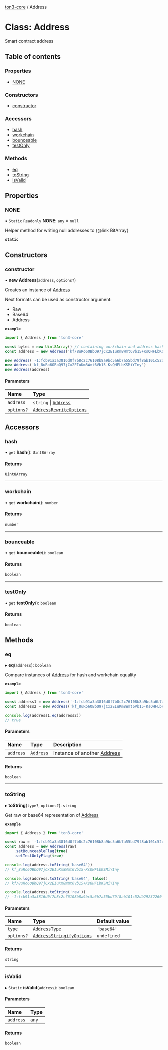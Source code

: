 [ton3-core](../README.md) / Address

# Class: Address

Smart contract address

## Table of contents

### Properties

- [NONE](Address.md#none)

### Constructors

- [constructor](Address.md#constructor)

### Accessors

- [hash](Address.md#hash)
- [workchain](Address.md#workchain)
- [bounceable](Address.md#bounceable)
- [testOnly](Address.md#testonly)

### Methods

- [eq](Address.md#eq)
- [toString](Address.md#tostring)
- [isValid](Address.md#isvalid)

## Properties

### NONE

▪ `Static` `Readonly` **NONE**: `any` = `null`

Helper method for writing null addresses to {@link BitArray}

**`static`**

## Constructors

### constructor

• **new Address**(`address`, `options?`)

Creates an instance of [Address](Address.md)

Next formats can be used as constructor argument:
- Raw
- Base64
- Address

**`example`**
```ts
import { Address } from 'ton3-core'

const bytes = new Uint8Array() // containing workchain and address hash bytes
const address = new Address('kf/8uRo6OBbQ97jCx2EIuKm8Wmt6Vb15+KsQHFLbKSMiYIny')

new Address('-1:fcb91a3a3816d0f7b8c2c76108b8a9bc5a6b7a55bd79f8ab101c52db29232260')
new Address('kf_8uRo6OBbQ97jCx2EIuKm8Wmt6Vb15-KsQHFLbKSMiYIny')
new Address(address)
```

#### Parameters

| Name | Type |
| :------ | :------ |
| `address` | `string` \| [`Address`](Address.md) |
| `options?` | [`AddressRewriteOptions`](../interfaces/AddressRewriteOptions.md) |

## Accessors

### hash

• `get` **hash**(): `Uint8Array`

#### Returns

`Uint8Array`

___

### workchain

• `get` **workchain**(): `number`

#### Returns

`number`

___

### bounceable

• `get` **bounceable**(): `boolean`

#### Returns

`boolean`

___

### testOnly

• `get` **testOnly**(): `boolean`

#### Returns

`boolean`

## Methods

### eq

▸ **eq**(`address`): `boolean`

Compare instances of [Address](Address.md) for hash and workchain equality

**`example`**
```ts
import { Address } from 'ton3-core'

const address1 = new Address('-1:fcb91a3a3816d0f7b8c2c76108b8a9bc5a6b7a55bd79f8ab101c52db29232260')
const address2 = new Address('kf_8uRo6OBbQ97jCx2EIuKm8Wmt6Vb15-KsQHFLbKSMiYIny')

console.log(address1.eq(address2))
// true
```

#### Parameters

| Name | Type | Description |
| :------ | :------ | :------ |
| `address` | [`Address`](Address.md) | Instance of another [Address](Address.md) |

#### Returns

`boolean`

___

### toString

▸ **toString**(`type?`, `options?`): `string`

Get raw or base64 representation of [Address](Address.md)

**`example`**
```ts
import { Address } from 'ton3-core'

const raw = '-1:fcb91a3a3816d0f7b8c2c76108b8a9bc5a6b7a55bd79f8ab101c52db29232260'
const address = new Address(raw)
    .setBounceableFlag(true)
    .setTestOnlyFlag(true)

console.log(address.toString('base64'))
// kf_8uRo6OBbQ97jCx2EIuKm8Wmt6Vb15-KsQHFLbKSMiYIny

console.log(address.toString('base64', false))
// kf/8uRo6OBbQ97jCx2EIuKm8Wmt6Vb15+KsQHFLbKSMiYIny

console.log(address.toString('raw'))
// -1:fcb91a3a3816d0f7b8c2c76108b8a9bc5a6b7a55bd79f8ab101c52db29232260
```

#### Parameters

| Name | Type | Default value |
| :------ | :------ | :------ |
| `type` | [`AddressType`](../README.md#addresstype) | `'base64'` |
| `options?` | [`AddressStringifyOptions`](../interfaces/AddressStringifyOptions.md) | `undefined` |

#### Returns

`string`

___

### isValid

▸ `Static` **isValid**(`address`): `boolean`

#### Parameters

| Name | Type |
| :------ | :------ |
| `address` | `any` |

#### Returns

`boolean`
